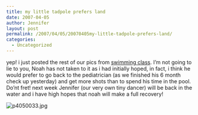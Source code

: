 ```yaml
---
title: my little tadpole prefers land
date: 2007-04-05
author: Jennifer
layout: post
permalink: /2007/04/05/20070405my-little-tadpole-prefers-land/
categories:
  - Uncategorized
---
```

yep! i just posted the rest of our pics from [swimming class](http://www.flickr.com/photos/jenniferandJennifers_photos/sets/72157600049893183/ "swimming class"). I&#8217;m not going to lie to you, Noah has not taken to it as i had initially hoped, in fact, i think he would prefer to go back to the pediatrician (as we finished his 6 month check up yesterday) and get more shots than to spend his time in the pool. Do&#8217;nt fret! next week Jennifer (our very own tiny dancer) will be back in the water and i have high hopes that noah will make a full recovery!

<img id="image157" alt="p4050033.jpg" src="http://static.squarespace.com/static/50db6bb3e4b015296cd43789/50dfa5b1e4b0dc6320e0b5ea/50dfa5b1e4b0dc6320e0b679/1175848449000/?format=original" />
